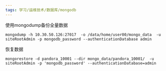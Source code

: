```yaml
---
tags: 学习/运维技术/数据库/mongodb
---
```


使用mongodump备份全量数据
```shell
mongodump -h 10.30.50.126:27017  -o /data/home/user00/mongo_data  -u siteRootAdmin -p mongodb_password --authenticationDatabase admin
```


恢复数据

```shell
mongorestore -d pandora_10001 --dir mongo_data/pandora_10001/  -u siteRootAdmin -p 'mongodb_password' --authenticationDatabase=admin
```